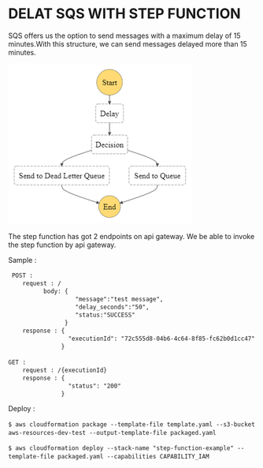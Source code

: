 ﻿# DELAT SQS WITH STEP FUNCTION
 
 SQS offers us the option to send messages with a maximum delay of 15 minutes.With this structure, we can send messages delayed more than 15 minutes.

![](./stepfunctions_graph.png)


The step function has got 2 endpoints on api gateway. We be able to invoke the step function by api gateway.

Sample : 

     POST : 
        request : /  
              body: {
                       "message":"test message",
                       "delay_seconds":"50",
                       "status:"SUCCESS"
                    }
        response : {
                     "executionId": "72c555d8-04b6-4c64-8f85-fc62b0d1cc47"
                   }
                   
    GET : 
        request : /{executionId}
        response : {
                     "status": "200"
                   }

Deploy : 

`$ aws cloudformation package --template-file template.yaml --s3-bucket aws-resources-dev-test --output-template-file packaged.yaml`


`$ aws cloudformation deploy --stack-name "step-function-example" --template-file packaged.yaml --capabilities CAPABILITY_IAM`





